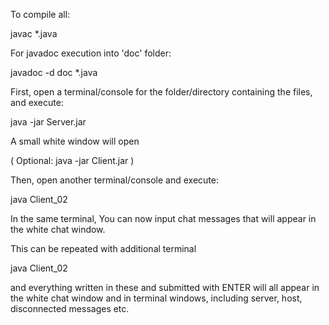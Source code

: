 To compile all:

javac *.java

For javadoc execution into 'doc' folder:

javadoc -d doc *.java

First, open a terminal/console for the folder/directory containing the files, and execute:

java -jar Server.jar

A small white window will open

(
    Optional:
    java -jar Client.jar
)

Then, open another terminal/console and execute:

java Client_02

In the same terminal, You can now input chat messages that will appear in the white chat window.

This can be repeated with additional terminal

java Client_02

and everything written in these and submitted with ENTER will all appear in the white chat window and in terminal windows, including server, host, disconnected messages etc.